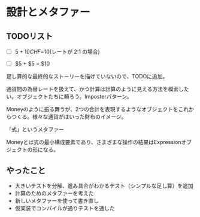 # 設計とメタファー

## TODOリスト

- [ ] $5+10CHF=$10(レートが 2:1 の場合)
- [ ] $5 + $5 = $10


足し算的な最終的なストーリーを描けていないので、TODOに追加。

通貨間の為替レートを扱えて、かつ計算は計算のように見える方法を模索したい。オブジェクトたちに頼ろう。Imposterパターン。

Moneyのように振る舞うが、2つの合計を表現するようなオブジェクトをこれからつくる。様々な通貨がはいった財布のイメージ。

「式」というメタファー

Moneyとは式の最小構成要素であり、さまざまな操作の結果はExpressionオブジェクトの形になる。


## やったこと

- 大きいテストを分解、進み具合がわかるテスト（シンプルな足し算）を追加
- 計算のためのメタファーを考えた
- 新しいメタファーを使って書き直し
- 仮実装でコンパイルが通りテストを通した
